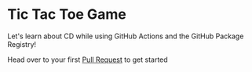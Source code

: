 # Tic Tac Toe Game

Let's learn about CD while using GitHub Actions and the GitHub Package Registry!


Head over to your first [Pull Request](../../pull/1) to get started 

